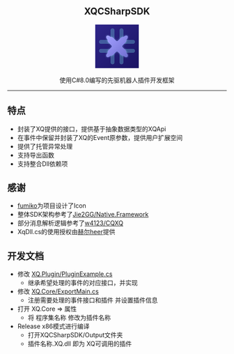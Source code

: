 <div align="center">
   
## XQCSharpSDK
   <img width="100" src="XQCsharpSDK.png" alt="icon">
   
使用C#8.0编写的先驱机器人插件开发框架

</div>
  
----
  
## 特点

* 封装了XQ提供的接口，提供基于抽象数据类型的XQApi
* 在事件中保留并封装了XQ的Event原参数，提供用户扩展空间
* 提供了托管异常处理
* 支持导出函数
* 支持整合Dll依赖项

## 感谢

* <a href="https://space.bilibili.com/13739660">fumiko</a>为项目设计了Icon
* 整体SDK架构参考了<a href="https://github.com/Jie2GG/Native.Framework">Jie2GG/Native.Framework</a>
* 部分消息解析逻辑参考了<a href="https://github.com/w4123/CQXQ">w4123/CQXQ</a>
* XqDll.cs的使用授权由<a href="https://gitee.com/heerkaisair">赫尔heer</a>提供

## 开发文档
+ 修改 <a href="https://github.com/littlenine12/XQCSharpSDK/blob/main/XQ.Plugin/PluginExample.cs">XQ.Plugin/PluginExample.cs</a> 
  + 继承希望处理的事件的对应接口，并实现
+ 修改 <a href="https://github.com/littlenine12/XQCSharpSDK/blob/main/XQ.Core/ExportMain.cs">XQ.Core/ExportMain.cs</a> 
  + 注册需要处理的事件接口和插件 并设置插件信息
+ 打开 XQ.Core => 属性
  + 将 程序集名称 修改为插件名称
+ Release x86模式进行编译
  + 打开XQCSharpSDK/Output文件夹
  + 插件名称.XQ.dll 即为 XQ可调用的插件

